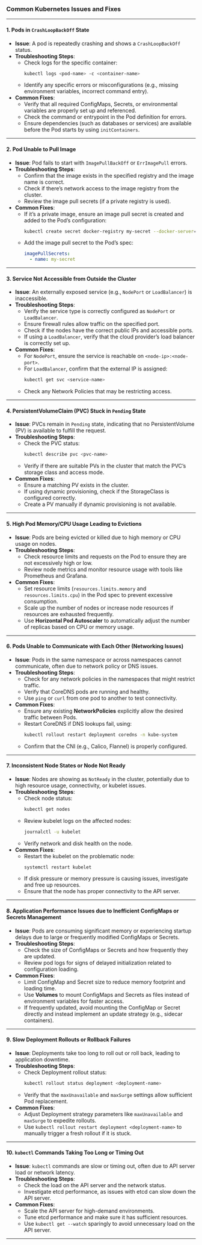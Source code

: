 ### **Common Kubernetes Issues and Fixes**

---

#### **1. Pods in `CrashLoopBackOff` State**

- **Issue**: A pod is repeatedly crashing and shows a `CrashLoopBackOff` status.
- **Troubleshooting Steps**:
  - Check logs for the specific container:
    ```bash
    kubectl logs <pod-name> -c <container-name>
    ```
  - Identify any specific errors or misconfigurations (e.g., missing environment variables, incorrect command entry).
- **Common Fixes**:
  - Verify that all required ConfigMaps, Secrets, or environmental variables are properly set up and referenced.
  - Check the command or entrypoint in the Pod definition for errors.
  - Ensure dependencies (such as databases or services) are available before the Pod starts by using `initContainers`.

---

#### **2. Pod Unable to Pull Image**

- **Issue**: Pod fails to start with `ImagePullBackOff` or `ErrImagePull` errors.
- **Troubleshooting Steps**:
  - Confirm that the image exists in the specified registry and the image name is correct.
  - Check if there’s network access to the image registry from the cluster.
  - Review the image pull secrets (if a private registry is used).
- **Common Fixes**:
  - If it’s a private image, ensure an image pull secret is created and added to the Pod’s configuration:
    ```bash
    kubectl create secret docker-registry my-secret --docker-server=<registry-url> --docker-username=<username> --docker-password=<password>
    ```
  - Add the image pull secret to the Pod’s spec:
    ```yaml
    imagePullSecrets:
      - name: my-secret
    ```

---

#### **3. Service Not Accessible from Outside the Cluster**

- **Issue**: An externally exposed service (e.g., `NodePort` or `LoadBalancer`) is inaccessible.
- **Troubleshooting Steps**:
  - Verify the service type is correctly configured as `NodePort` or `LoadBalancer`.
  - Ensure firewall rules allow traffic on the specified port.
  - Check if the nodes have the correct public IPs and accessible ports.
  - If using a `LoadBalancer`, verify that the cloud provider’s load balancer is correctly set up.
- **Common Fixes**:
  - For `NodePort`, ensure the service is reachable on `<node-ip>:<node-port>`.
  - For `LoadBalancer`, confirm that the external IP is assigned:
    ```bash
    kubectl get svc <service-name>
    ```
  - Check any Network Policies that may be restricting access.

---

#### **4. PersistentVolumeClaim (PVC) Stuck in `Pending` State**

- **Issue**: PVCs remain in `Pending` state, indicating that no PersistentVolume (PV) is available to fulfill the request.
- **Troubleshooting Steps**:
  - Check the PVC status:
    ```bash
    kubectl describe pvc <pvc-name>
    ```
  - Verify if there are suitable PVs in the cluster that match the PVC’s storage class and access mode.
- **Common Fixes**:
  - Ensure a matching PV exists in the cluster.
  - If using dynamic provisioning, check if the StorageClass is configured correctly.
  - Create a PV manually if dynamic provisioning is not available.

---

#### **5. High Pod Memory/CPU Usage Leading to Evictions**

- **Issue**: Pods are being evicted or killed due to high memory or CPU usage on nodes.
- **Troubleshooting Steps**:
  - Check resource limits and requests on the Pod to ensure they are not excessively high or low.
  - Review node metrics and monitor resource usage with tools like Prometheus and Grafana.
- **Common Fixes**:
  - Set resource limits (`resources.limits.memory` and `resources.limits.cpu`) in the Pod spec to prevent excessive consumption.
  - Scale up the number of nodes or increase node resources if resources are exhausted frequently.
  - Use **Horizontal Pod Autoscaler** to automatically adjust the number of replicas based on CPU or memory usage.

---

#### **6. Pods Unable to Communicate with Each Other (Networking Issues)**

- **Issue**: Pods in the same namespace or across namespaces cannot communicate, often due to network policy or DNS issues.
- **Troubleshooting Steps**:
  - Check for any network policies in the namespaces that might restrict traffic.
  - Verify that CoreDNS pods are running and healthy.
  - Use `ping` or `curl` from one pod to another to test connectivity.
- **Common Fixes**:
  - Ensure any existing **NetworkPolicies** explicitly allow the desired traffic between Pods.
  - Restart CoreDNS if DNS lookups fail, using:
    ```bash
    kubectl rollout restart deployment coredns -n kube-system
    ```
  - Confirm that the CNI (e.g., Calico, Flannel) is properly configured.

---

#### **7. Inconsistent Node States or Node Not Ready**

- **Issue**: Nodes are showing as `NotReady` in the cluster, potentially due to high resource usage, connectivity, or kubelet issues.
- **Troubleshooting Steps**:
  - Check node status:
    ```bash
    kubectl get nodes
    ```
  - Review kubelet logs on the affected nodes:
    ```bash
    journalctl -u kubelet
    ```
  - Verify network and disk health on the node.
- **Common Fixes**:
  - Restart the kubelet on the problematic node:
    ```bash
    systemctl restart kubelet
    ```
  - If disk pressure or memory pressure is causing issues, investigate and free up resources.
  - Ensure that the node has proper connectivity to the API server.

---

#### **8. Application Performance Issues due to Inefficient ConfigMaps or Secrets Management**

- **Issue**: Pods are consuming significant memory or experiencing startup delays due to large or frequently modified ConfigMaps or Secrets.
- **Troubleshooting Steps**:
  - Check the size of ConfigMaps or Secrets and how frequently they are updated.
  - Review pod logs for signs of delayed initialization related to configuration loading.
- **Common Fixes**:
  - Limit ConfigMap and Secret size to reduce memory footprint and loading time.
  - Use **Volumes** to mount ConfigMaps and Secrets as files instead of environment variables for faster access.
  - If frequently updated, avoid mounting the ConfigMap or Secret directly and instead implement an update strategy (e.g., sidecar containers).

---

#### **9. Slow Deployment Rollouts or Rollback Failures**

- **Issue**: Deployments take too long to roll out or roll back, leading to application downtime.
- **Troubleshooting Steps**:
  - Check Deployment rollout status:
    ```bash
    kubectl rollout status deployment <deployment-name>
    ```
  - Verify that the `maxUnavailable` and `maxSurge` settings allow sufficient Pod replacement.
- **Common Fixes**:
  - Adjust Deployment strategy parameters like `maxUnavailable` and `maxSurge` to expedite rollouts.
  - Use `kubectl rollout restart deployment <deployment-name>` to manually trigger a fresh rollout if it is stuck.

---

#### **10. `kubectl` Commands Taking Too Long or Timing Out**

- **Issue**: `kubectl` commands are slow or timing out, often due to API server load or network latency.
- **Troubleshooting Steps**:
  - Check the load on the API server and the network status.
  - Investigate etcd performance, as issues with etcd can slow down the API server.
- **Common Fixes**:
  - Scale the API server for high-demand environments.
  - Tune etcd performance and make sure it has sufficient resources.
  - Use `kubectl get --watch` sparingly to avoid unnecessary load on the API server.

---

